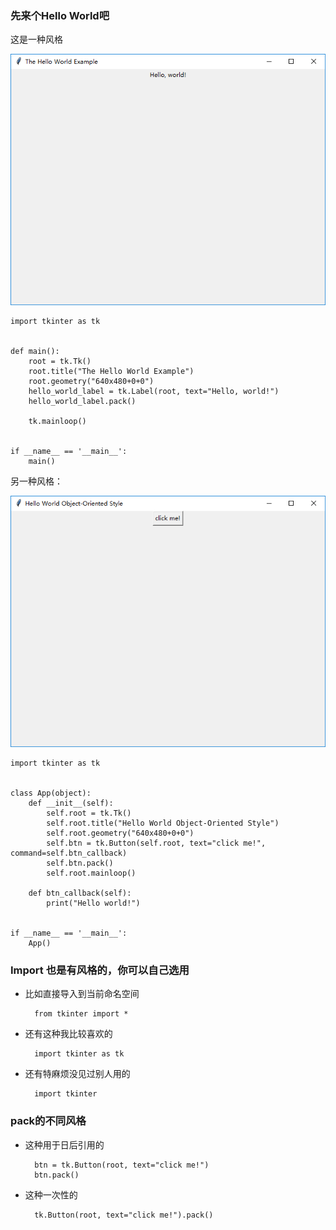 ### 先来个Hello World吧

这是一种风格

![](static/chapter_1_1_1.png)

    import tkinter as tk
    
    
    def main():
        root = tk.Tk()
        root.title("The Hello World Example")
        root.geometry("640x480+0+0")
        hello_world_label = tk.Label(root, text="Hello, world!")
        hello_world_label.pack()

        tk.mainloop()
    
    
    if __name__ == '__main__':
        main()

另一种风格：

![](static/chapter_1_1_2.png)
    
    import tkinter as tk
    
    
    class App(object):
        def __init__(self):
            self.root = tk.Tk()
            self.root.title("Hello World Object-Oriented Style")
            self.root.geometry("640x480+0+0")
            self.btn = tk.Button(self.root, text="click me!", command=self.btn_callback)
            self.btn.pack()
            self.root.mainloop()
    
        def btn_callback(self):
            print("Hello world!")
    
    
    if __name__ == '__main__':
        App()


### Import 也是有风格的，你可以自己选用

* 比如直接导入到当前命名空间

        from tkinter import *
    
* 还有这种我比较喜欢的
        
        import tkinter as tk
        
* 还有特麻烦没见过别人用的

        import tkinter


### pack的不同风格

* 这种用于日后引用的

        btn = tk.Button(root, text="click me!")
        btn.pack()
        
* 这种一次性的
        
        tk.Button(root, text="click me!").pack()
